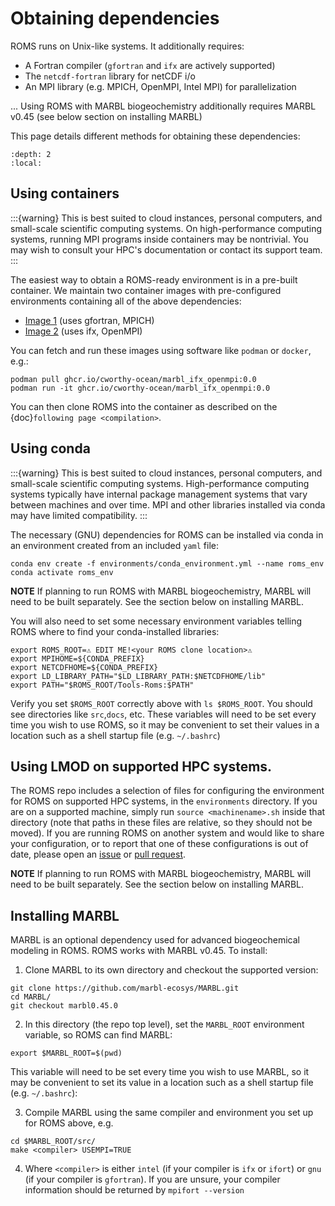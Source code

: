 # Obtaining dependencies


ROMS runs on Unix-like systems. It additionally requires:

- A Fortran compiler (`gfortran` and `ifx` are actively supported)
- The `netcdf-fortran` library for netCDF i/o
- An MPI library (e.g. MPICH, OpenMPI, Intel MPI) for parallelization

... Using ROMS with MARBL biogeochemistry additionally requires MARBL v0.45 (see below section on installing MARBL)

This page details different methods for obtaining these dependencies:

```{contents}
:depth: 2
:local:
```

## Using containers
:::{warning}
This is best suited to cloud instances, personal computers, and small-scale scientific computing systems.
On high-performance computing systems, running MPI programs inside containers may be nontrivial. You may wish to consult your HPC's documentation or contact its support team.
:::

The easiest way to obtain a ROMS-ready environment is in a pre-built container. 
We maintain two container images with pre-configured environments containing all of the above dependencies:

- [Image 1](https://ghcr.io/dafyddstephenson/roms_gfortran_build_env:1.0) (uses gfortran, MPICH)
- [Image 2](https://ghcr.io/cworthy-ocean/marbl_ifx_openmpi:0.0) (uses ifx, OpenMPI)

You can fetch and run these images using software like `podman` or `docker`, e.g.:

```
podman pull ghcr.io/cworthy-ocean/marbl_ifx_openmpi:0.0 
podman run -it ghcr.io/cworthy-ocean/marbl_ifx_openmpi:0.0 
```

You can then clone ROMS into the container as described on the {doc}`following page <compilation>`.

## Using conda
:::{warning}
This is best suited to cloud instances, personal computers, and small-scale scientific computing systems.
High-performance computing systems typically have internal package management systems that vary between machines and over time. MPI and other libraries installed via conda may have limited compatibility.
:::

The necessary (GNU) dependencies for ROMS can be installed via conda in an environment created from an included `yaml` file:

```
conda env create -f environments/conda_environment.yml --name roms_env
conda activate roms_env
```

**NOTE** If planning to run ROMS with MARBL biogeochemistry, MARBL will need to be built separately. See the section below on installing MARBL.

You will also need to set some necessary environment variables telling ROMS where to find your conda-installed libraries:

```
export ROMS_ROOT=⚠️ EDIT ME!<your ROMS clone location>⚠️
export MPIHOME=${CONDA_PREFIX}
export NETCDFHOME=${CONDA_PREFIX}
export LD_LIBRARY_PATH="$LD_LIBRARY_PATH:$NETCDFHOME/lib" 
export PATH="$ROMS_ROOT/Tools-Roms:$PATH"
```

Verify you set `$ROMS_ROOT` correctly above with `ls $ROMS_ROOT`. You should see directories like `src`,`docs`, etc.
These variables will need to be set every time you wish to use ROMS, so it may be convenient to set their values in a location such as a shell startup file (e.g. `~/.bashrc`)

## Using LMOD on supported HPC systems.

The ROMS repo includes a selection of files for configuring the environment for ROMS on supported HPC systems, in the `environments` directory.
If you are on a supported machine, simply run `source <machinename>.sh` inside that directory (note that paths in these files are relative, so they should not be moved).
If you are running ROMS on another system and would like to share your configuration, or to report that one of these configurations is out of date, please open an [issue](https://github.com/CWorthy-ocean/ucla-roms/issues/new) or [pull request](https://github.com/CWorthy-ocean/ucla-roms/compare).

**NOTE** If planning to run ROMS with MARBL biogeochemistry, MARBL will need to be built separately. See the section below on installing MARBL.

## Installing MARBL

MARBL is an optional dependency used for advanced biogeochemical modeling in ROMS. ROMS works with MARBL v0.45. To install:

1. Clone MARBL to its own directory and checkout the supported version:

```
git clone https://github.com/marbl-ecosys/MARBL.git
cd MARBL/
git checkout marbl0.45.0
```

2. In this directory (the repo top level), set the `MARBL_ROOT` environment variable, so ROMS can find MARBL:

```
export $MARBL_ROOT=$(pwd)
```

This variable will need to be set every time you wish to use MARBL, so it may be convenient to set its value in a location such as a shell startup file (e.g. `~/.bashrc`):


3. Compile MARBL using the same compiler and environment you set up for ROMS above, e.g.

```
cd $MARBL_ROOT/src/
make <compiler> USEMPI=TRUE 
```

4. Where `<compiler>` is either `intel` (if your compiler is `ifx` or `ifort`) or `gnu` (if your compiler is `gfortran`).
If you are unsure, your compiler information should be returned by `mpifort --version`


